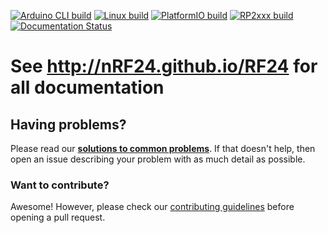 <!-- markdownlint-disable MD041 MD034 -->
[![Arduino CLI build](https://github.com/nRF24/RF24/workflows/Arduino%20CLI%20build/badge.svg)](https://github.com/nRF24/RF24/actions?query=workflow%3A%22Arduino+CLI+build%22)
[![Linux build](https://github.com/nRF24/RF24/workflows/Linux%20build/badge.svg)](https://github.com/nRF24/RF24/actions?query=workflow%3A%22Linux+build%22)
[![PlatformIO build](https://github.com/nRF24/RF24/actions/workflows/build_platformIO.yml/badge.svg)](https://github.com/nRF24/RF24/actions/workflows/build_platformIO.yml)
[![RP2xxx build](https://github.com/nRF24/RF24/actions/workflows/build_rp2xxx.yml/badge.svg)](https://github.com/nRF24/RF24/actions/workflows/build_rp2xxx.yml)
[![Documentation Status](https://readthedocs.org/projects/rf24/badge/?version=latest)](https://rf24.readthedocs.io/en/latest/?badge=latest)

# See http://nRF24.github.io/RF24 for all documentation

## Having problems?

Please read our **[solutions to common problems](COMMON_ISSUES.md)**. If that doesn't help, then open an issue describing your problem with as much detail as possible.

### Want to contribute?

Awesome! However, please check our [contributing guidelines](CONTRIBUTING.md) before opening a pull request.
